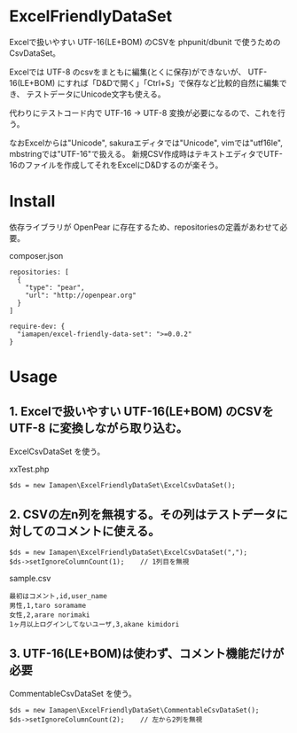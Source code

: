 ExcelFriendlyDataSet
===============

Excelで扱いやすい UTF-16(LE+BOM) のCSVを phpunit/dbunit で使うための CsvDataSet。

Excelでは UTF-8 のcsvをまともに編集(とくに保存)ができないが、
UTF-16(LE+BOM) にすれば「D&Dで開く」「Ctrl+S」で保存など比較的自然に編集でき、
テストデータにUnicode文字も使える。

代わりにテストコード内で UTF-16 -> UTF-8 変換が必要になるので、これを行う。


なおExcelからは"Unicode", sakuraエディタでは"Unicode", vimでは"utf16le", mbstringでは"UTF-16"で扱える。
新規CSV作成時はテキストエディタでUTF-16のファイルを作成してそれをExcelにD&Dするのが楽そう。


Install
=======

依存ライブラリが OpenPear に存在するため、repositoriesの定義があわせて必要。

composer.json

    repositories: [
      {
        "type": "pear",
        "url": "http://openpear.org"
      }
    ]

    require-dev: {
      "iamapen/excel-friendly-data-set": ">=0.0.2"
    }

Usage
=====

## 1. Excelで扱いやすい UTF-16(LE+BOM) のCSVを UTF-8 に変換しながら取り込む。

ExcelCsvDataSet を使う。

xxTest.php

    $ds = new Iamapen\ExcelFriendlyDataSet\ExcelCsvDataSet();

## 2. CSVの左n列を無視する。その列はテストデータに対してのコメントに使える。

    $ds = new Iamapen\ExcelFriendlyDataSet\ExcelCsvDataSet(",");
    $ds->setIgnoreColumnCount(1);    // 1列目を無視

sample.csv

    最初はコメント,id,user_name
    男性,1,taro soramame
    女性,2,arare norimaki
    1ヶ月以上ログインしてないユーザ,3,akane kimidori

## 3. UTF-16(LE+BOM)は使わず、コメント機能だけが必要

CommentableCsvDataSet を使う。

    $ds = new Iamapen\ExcelFriendlyDataSet\CommentableCsvDataSet();
    $ds->setIgnoreColumnCount(2);    // 左から2列を無視

